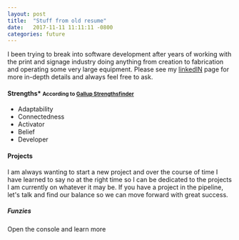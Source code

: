 ```yaml
---
layout: post
title:  "Stuff from old resume"
date:   2017-11-11 11:11:11 -0800
categories: future
---
```


I been trying to break into software development after years of working with the print and signage industry doing anything from creation to fabrication and operating some very large equipment. Please see my <a href="https://www.linkedin.com/in/pilcherandrew" target="_blank">linkedIN</a> page for more in-depth details and always feel free to ask.

#### Strengths*  <small>According to <a href="https://strengths.gallop.com/" target="_blank">Gallup Strengthsfinder</a></small>
          
- Adaptability
- Connectedness
- Activator
- Belief
- Developer

#### Projects
I am always wanting to start a new project and over the course of time I have learned to say no at the right time so I can be dedicated to the projects I am currently on whatever it may be. If you have a project in the pipeline, let's talk and find our balance so we can move forward with great success.

##### Funzies
 Open the console and learn more

<script src="javascripts/funzies.js"></script>

 